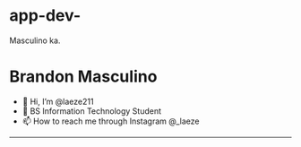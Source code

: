 # app-dev-
Masculino ka.
# Brandon Masculino

- 👋 Hi, I’m @laeze211
- 👀 BS Information Technology Student
- 📫 How to reach me through Instagram @_laeze
---------------------
